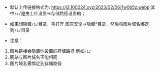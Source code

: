 - 默认上传链接格式为: https://i2.100024.xyz/2023/02/06/1w0b5z.webp 其中`/i/`是由上传设置->存储路径设置的；
- 如果想隐藏`/i/`目录，需打开 图床安全->隐藏*目录，然后将图片域名绑定到`/i/`目录

- 注意：
1. 图片链接会隐藏你设置的存储路径 例如`/i/`
2. 网站与图片域名不能相同
3. 图片域名需绑定到存储路径